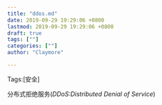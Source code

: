 ```yaml
---
title: "ddos.md"
date: 2019-09-29 19:29:06 +0800
lastmod: 2019-09-29 19:29:06 +0800
draft: true
tags: [""]
categories: [""]
author: "Claymore"

---
```

Tags:[安全]

分布式拒绝服务(*DDoS:Distributed Denial of Service*)




